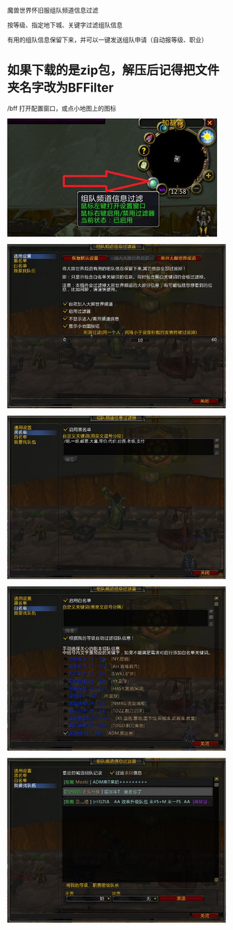 
魔兽世界怀旧服组队频道信息过滤

按等级、指定地下城、关键字过滤组队信息

有用的组队信息保留下来，并可以一键发送组队申请（自动报等级、职业）

如果下载的是zip包，解压后记得把文件夹名字改为BFFilter
======

/bff 打开配置窗口，或点小地图上的图标

![小地图](https://github.com/guoyongshi/BFFilter/raw/master/capture/minimap.jpg)

![基本设置](https://github.com/guoyongshi/BFFilter/raw/master/capture/gen.jpg)

![黑名单](https://github.com/guoyongshi/BFFilter/raw/master/capture/black.jpg)

![白名单](https://github.com/guoyongshi/BFFilter/raw/master/capture/white.jpg)

![组队](https://github.com/guoyongshi/BFFilter/raw/master/capture/chat.jpg)
